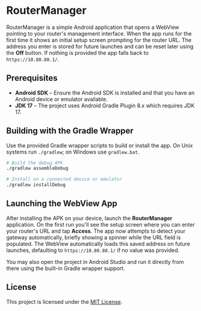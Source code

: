 # RouterManager

RouterManager is a simple Android application that opens a WebView pointing to your router's management interface. When the app runs for the first time it shows an initial setup screen prompting for the router URL. The address you enter is stored for future launches and can be reset later using the **Off** button. If nothing is provided the app falls back to `https://10.80.80.1/`.

## Prerequisites

- **Android SDK** – Ensure the Android SDK is installed and that you have an Android device or emulator available.
- **JDK 17** – The project uses Android Gradle Plugin 8.x which requires JDK 17.

## Building with the Gradle Wrapper

Use the provided Gradle wrapper scripts to build or install the app. On Unix systems run `./gradlew`; on Windows use `gradlew.bat`.

```bash
# Build the debug APK
./gradlew assembleDebug

# Install on a connected device or emulator
./gradlew installDebug
```

## Launching the WebView App

After installing the APK on your device, launch the **RouterManager** application. On the first run you'll see the setup screen where you can enter your router's URL and tap **Access**. The app now attempts to detect your gateway automatically, briefly showing a spinner while the URL field is populated. The WebView automatically loads this saved address on future launches, defaulting to `https://10.80.80.1/` if no value was provided.

You may also open the project in Android Studio and run it directly from there using the built-in Gradle wrapper support.

## License

This project is licensed under the [MIT License](LICENSE).

